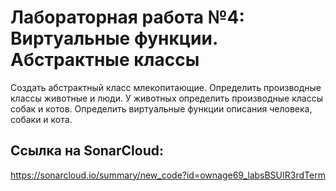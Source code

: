 # Лабораторная работа №4: Виртуальные функции. Абстрактные классы

Создать абстрактный класс  млекопитающие. Определить производные классы  животные и люди. У животных определить производные классы собак и котов. Определить виртуальные функции описания человека, собаки и кота.

## Ссылка на SonarCloud:
https://sonarcloud.io/summary/new_code?id=ownage69_labsBSUIR3rdTerm
